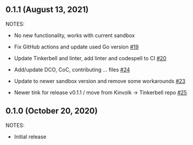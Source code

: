 ## 0.1.1 (August 13, 2021)

NOTES:

* No new functionality, works with current sandbox

* Fix GitHub actions and update used Go version [#19](https://github.com/tinkerbell/terraform-provider-tinkerbell/pull/19) 
* Update Tinkerbell and linter, add linter and codespell to CI [#20](https://github.com/tinkerbell/terraform-provider-tinkerbell/pull/20)
* Add/update DCO, CoC, contributing ... files [#24](https://github.com/tinkerbell/terraform-provider-tinkerbell/pull/24)
* Update to newer sandbox version and remove some workarounds [#23](https://github.com/tinkerbell/terraform-provider-tinkerbell/pull/23)
* Newer tink for release v0.1.1 / move from Kinvolk -> Tinkerbell repo [#25](https://github.com/tinkerbell/terraform-provider-tinkerbell/pull/25)

## 0.1.0 (October 20, 2020)

NOTES:

* Initial release
